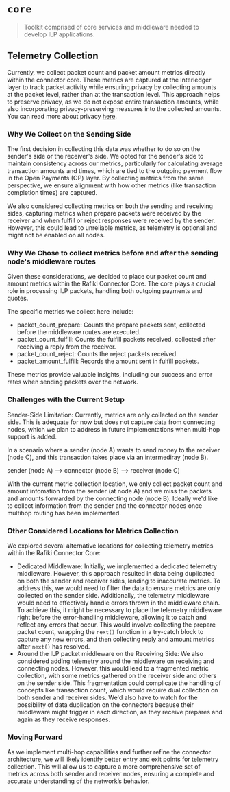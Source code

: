 # `core`

> Toolkit comprised of core services and middleware needed to develop ILP applications.

## Telemetry Collection

Currently, we collect packet count and packet amount metrics directly within the connector core. These metrics are captured at the Interledger layer to track packet activity while ensuring privacy by collecting amounts at the packet level, rather than at the transaction level. This approach helps to preserve privacy, as we do not expose entire transaction amounts, while also incorporating privacy-preserving measures into the collected amounts. You can read more about privacy [here](https://rafiki.dev/overview/concepts/telemetry#privacy).

### Why We Collect on the Sending Side

The first decision in collecting this data was whether to do so on the sender's side or the receiver's side. We opted for the sender’s side to maintain consistency across our metrics, particularly for calculating average transaction amounts and times, which are tied to the outgoing payment flow in the Open Payments (OP) layer. By collecting metrics from the same perspective, we ensure alignment with how other metrics (like transaction completion times) are captured.

We also considered collecting metrics on both the sending and receiving sides, capturing metrics when prepare packets were received by the receiver and when fulfill or reject responses were received by the sender. However, this could lead to unreliable metrics, as telemetry is optional and might not be enabled on all nodes.

### Why We Chose to collect metrics before and after the sending node's middleware routes

Given these considerations, we decided to place our packet count and amount metrics within the Rafiki Connector Core. The core plays a crucial role in processing ILP packets, handling both outgoing payments and quotes.

The specific metrics we collect here include:

- packet_count_prepare: Counts the prepare packets sent, collected before the middleware routes are executed.
- packet_count_fulfill: Counts the fulfill packets received, collected after receiving a reply from the receiver.
- packet_count_reject: Counts the reject packets received.
- packet_amount_fulfill: Records the amount sent in fulfill packets.

These metrics provide valuable insights, including our success and error rates when sending packets over the network.

### Challenges with the Current Setup

Sender-Side Limitation: Currently, metrics are only collected on the sender side. This is adequate for now but does not capture data from connecting nodes, which we plan to address in future implementations when multi-hop support is added.

In a scenario where a sender (node A) wants to send money to the receiver (node C), and this transaction takes place via an intermediray (node B).

sender (node A) --> connector (node B) --> receiver (node C)

With the current metric collection location, we only collect packet count and amount infomation from the sender (at node A) and we miss the packets and amounts forwarded by the connecting node (node B). Ideally we'd like to collect information from the sender and the connector nodes once multihop routing has been implemented.

### Other Considered Locations for Metrics Collection

We explored several alternative locations for collecting telemetry metrics within the Rafiki Connector Core:

- Dedicated Middleware: Initially, we implemented a dedicated telemetry middleware. However, this approach resulted in data being duplicated on both the sender and receiver sides, leading to inaccurate metrics. To address this, we would need to filter the data to ensure metrics are only collected on the sender side. Additionally, the telemetry middleware would need to effectively handle errors thrown in the middleware chain. To achieve this, it might be necessary to place the telemetry middleware right before the error-handling middleware, allowing it to catch and reflect any errors that occur. This would involve collecting the prepare packet count, wrapping the `next()` function in a try-catch block to capture any new errors, and then collecting reply and amount metrics after `next()` has resolved.
- Around the ILP packet middleware on the Receiving Side: We also considered adding telemetry around the middleware on receiving and connecting nodes. However, this would lead to a fragmented metric collection, with some metrics gathered on the receiver side and others on the sender side. This fragmentation could complicate the handling of concepts like transaction count, which would require dual collection on both sender and receiver sides. We'd also have to watch for the possibility of data duplication on the connectors because their middleware might trigger in each direction, as they receive prepares and again as they receive responses.

### Moving Forward

As we implement multi-hop capabilities and further refine the connector architecture, we will likely identify better entry and exit points for telemetry collection. This will allow us to capture a more comprehensive set of metrics across both sender and receiver nodes, ensuring a complete and accurate understanding of the network’s behavior.
